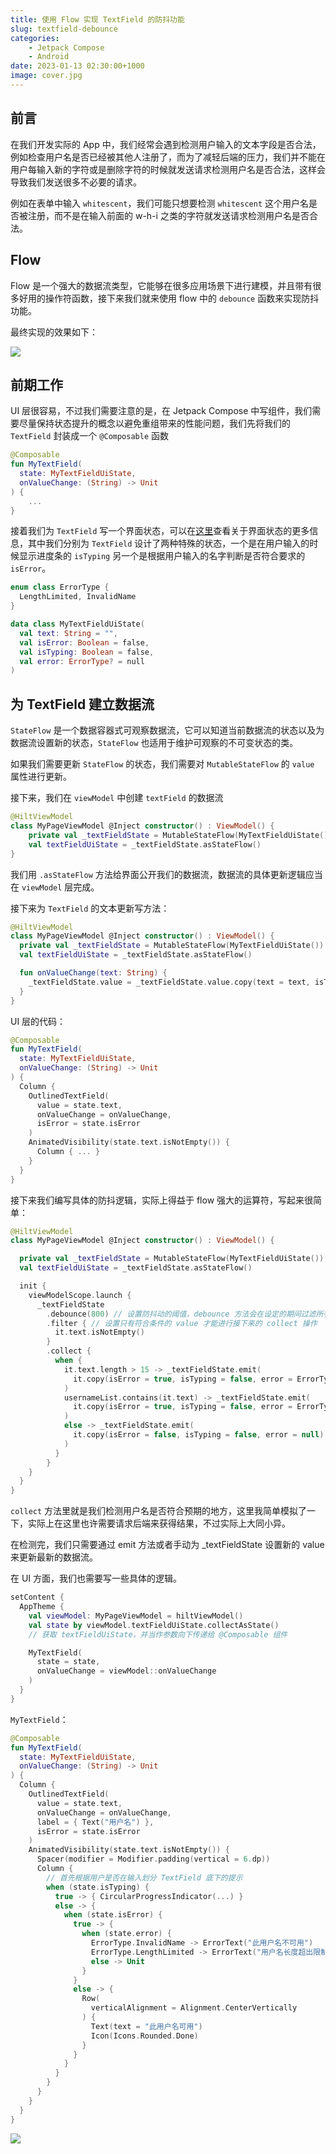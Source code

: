 ```yaml
---
title: 使用 Flow 实现 TextField 的防抖功能
slug: textfield-debounce
categories:
    - Jetpack Compose
    - Android
date: 2023-01-13 02:30:00+1000
image: cover.jpg
---
```


## 前言

在我们开发实际的 App 中，我们经常会遇到检测用户输入的文本字段是否合法，例如检查用户名是否已经被其他人注册了，而为了减轻后端的压力，我们并不能在用户每输入新的字符或是删除字符的时候就发送请求检测用户名是否合法，这样会导致我们发送很多不必要的请求。

例如在表单中输入 `whitescent`，我们可能只想要检测 `whitescent` 这个用户名是否被注册，而不是在输入前面的 w-h-i 之类的字符就发送请求检测用户名是否合法。

## Flow

Flow 是一个强大的数据流类型，它能够在很多应用场景下进行建模，并且带有很多好用的操作符函数，接下来我们就来使用 flow 中的 `debounce` 函数来实现防抖功能。

最终实现的效果如下：

![](https://raw.githubusercontent.com/whitescent/whitescent.github.io/main/content/zh-cn/post/textfield-debounce/demo.gif)

## 前期工作

UI 层很容易，不过我们需要注意的是，在 Jetpack Compose 中写组件，我们需要尽量保持状态提升的概念以避免重组带来的性能问题，我们先将我们的 `TextField` 封装成一个 `@Composable` 函数

```kotlin
@Composable
fun MyTextField(
  state: MyTextFieldUiState,
  onValueChange: (String) -> Unit
) {
    ...
}
```

接着我们为 `TextField` 写一个界面状态，可以在[这里](https://developer.android.com/topic/architecture/ui-layer?hl=zh-cn#define-ui-state)查看关于界面状态的更多信息，其中我们分别为 `TextField` 设计了两种特殊的状态，一个是在用户输入的时候显示进度条的 `isTyping` 另一个是根据用户输入的名字判断是否符合要求的 `isError`。 

```kotlin
enum class ErrorType {
  LengthLimited, InvalidName
}

data class MyTextFieldUiState(
  val text: String = "",
  val isError: Boolean = false,
  val isTyping: Boolean = false,
  val error: ErrorType? = null
)
```

## 为 TextField 建立数据流

`StateFlow` 是一个数据容器式可观察数据流，它可以知道当前数据流的状态以及为数据流设置新的状态，`StateFlow` 也适用于维护可观察的不可变状态的类。

如果我们需要更新 `StateFlow` 的状态，我们需要对 `MutableStateFlow` 的 `value` 属性进行更新。

接下来，我们在 `viewModel` 中创建 `textField` 的数据流

```kotlin
@HiltViewModel
class MyPageViewModel @Inject constructor() : ViewModel() {
    private val _textFieldState = MutableStateFlow(MyTextFieldUiState())
    val textFieldUiState = _textFieldState.asStateFlow()  
}
```

我们用 `.asStateFlow` 方法给界面公开我们的数据流，数据流的具体更新逻辑应当在 `viewModel` 层完成。

接下来为 `TextField` 的文本更新写方法：

```kotlin
@HiltViewModel
class MyPageViewModel @Inject constructor() : ViewModel() {
  private val _textFieldState = MutableStateFlow(MyTextFieldUiState())
  val textFieldUiState = _textFieldState.asStateFlow()  

  fun onValueChange(text: String) {
    _textFieldState.value = _textFieldState.value.copy(text = text, isTyping = true)
  }
}
```

UI 层的代码：

```kotlin
@Composable
fun MyTextField(
  state: MyTextFieldUiState,
  onValueChange: (String) -> Unit
) {
  Column {
    OutlinedTextField(
      value = state.text,
      onValueChange = onValueChange,
      isError = state.isError
    )
    AnimatedVisibility(state.text.isNotEmpty()) {
      Column { ... }
    }
  }
}
```

接下来我们编写具体的防抖逻辑，实际上得益于 flow 强大的运算符，写起来很简单：

```kotlin
@HiltViewModel
class MyPageViewModel @Inject constructor() : ViewModel() {

  private val _textFieldState = MutableStateFlow(MyTextFieldUiState())
  val textFieldUiState = _textFieldState.asStateFlow()

  init {
    viewModelScope.launch {
      _textFieldState
        .debounce(800) // 设置防抖动的阈值，debounce 方法会在设定的期间过滤所有新发出的值
        .filter { // 设置只有符合条件的 value 才能进行接下来的 collect 操作
          it.text.isNotEmpty()
        }
        .collect {
          when {
            it.text.length > 15 -> _textFieldState.emit(
              it.copy(isError = true, isTyping = false, error = ErrorType.LengthLimited)
            )
            usernameList.contains(it.text) -> _textFieldState.emit(
              it.copy(isError = true, isTyping = false, error = ErrorType.InvalidName)
            )
            else -> _textFieldState.emit(
              it.copy(isError = false, isTyping = false, error = null)
            )
          }
        }
    }
  }
}
```

`collect` 方法里就是我们检测用户名是否符合预期的地方，这里我简单模拟了一下，实际上在这里也许需要请求后端来获得结果，不过实际上大同小异。

在检测完，我们只需要通过 emit 方法或者手动为 _textFieldState 设置新的 value 来更新最新的数据流。

在 UI 方面，我们也需要写一些具体的逻辑。

```kotlin
setContent {
  AppTheme {
    val viewModel: MyPageViewModel = hiltViewModel()
    val state by viewModel.textFieldUiState.collectAsState() 
    // 获取 textFieldUiState，并当作参数向下传递给 @Composable 组件

    MyTextField(
      state = state,
      onValueChange = viewModel::onValueChange
    )
  }
}
```

`MyTextField`：

```kotlin
@Composable
fun MyTextField(
  state: MyTextFieldUiState,
  onValueChange: (String) -> Unit
) {
  Column {
    OutlinedTextField(
      value = state.text,
      onValueChange = onValueChange,
      label = { Text("用户名") },
      isError = state.isError
    )
    AnimatedVisibility(state.text.isNotEmpty()) {
      Spacer(modifier = Modifier.padding(vertical = 6.dp))
      Column {
        // 首先根据用户是否在输入划分 TextField 底下的提示
        when (state.isTyping) {
          true -> { CircularProgressIndicator(...) }
          else -> {
            when (state.isError) {
              true -> {
                when (state.error) {
                  ErrorType.InvalidName -> ErrorText("此用户名不可用")
                  ErrorType.LengthLimited -> ErrorText("用户名长度超出限制")
                  else -> Unit
                }
              }
              else -> {
                Row(
                  verticalAlignment = Alignment.CenterVertically
                ) {
                  Text(text = "此用户名可用")
                  Icon(Icons.Rounded.Done)
                }
              }
            }
          }
        }
      }
    }
  }
}
```

![](https://raw.githubusercontent.com/whitescent/whitescent.github.io/main/content/zh-cn/post/textfield-debounce/demo.gif)

